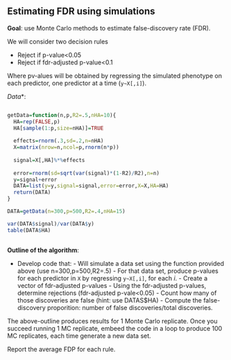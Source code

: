 

## Estimating FDR using simulations

**Goal**: use Monte Carlo methods to estimate false-discovery rate (FDR).

We will consider two decision rules

  - Reject if p-value<0.05
  - Reject if fdr-adjusted p-value<0.1

Where pv-alues will be obtained by regressing the simulated phenotype on each predictor, one predictor at a time (`y~X[,i]`).

*Data**:

```r

getData=function(n,p,R2=.5,nHA=10){ 
  HA=rep(FALSE,p)
  HA[sample(1:p,size=nHA)]=TRUE
  
  effects=rnorm(.3,sd=.2,n=nHA)
  X=matrix(nrow=n,ncol=p,rnorm(n*p))
  
  signal=X[,HA]%*%effects
  
  error=rnorm(sd=sqrt(var(signal)*(1-R2)/R2),n=n)
  y=signal+error
  DATA=list(y=y,signal=signal,error=error,X=X,HA=HA)
  return(DATA)
}

DATA=getData(n=300,p=500,R2=.4,nHA=15)

var(DATA$signal)/var(DATA$y)
table(DATA$HA)
  
```
**Outline of the algorithm**:
   - Develop code that:
          - Will simulate a data set using the function provided above (use n=300,p=500,R2=.5)
          - For that data set, produce p-values for each predictor in `X` by regressing `y~X[,i]`, for each *i*.
          - Create a vector of fdr-adjusted p-values
          - Using the fdr-adjusted p-values, determine rejections (fdr-adjusted p-vale<0.05)
          - Count how many of those discoveries are false (hint: use DATAS$HA)
          - Compute the false-discovery proporition: number of false discoveries/total discoveries.
   
 
 The above-outline produces results for 1 Monte Carlo replicate. Once you succeed running 1 MC replicate, embeed the code in a loop to produce 100 MC replicates, each time generate a new data set.
 
 Report the average FDP for each rule.
